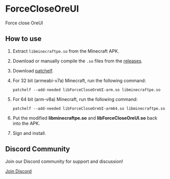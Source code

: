 # ForceCloseOreUI

Force close OreUI

## How to use

1. Extract `libminecraftpe.so` from the Minecraft APK.
2. Download or manually compile the `.so` files from the [releases](https://github.com/dreamguxiang/ForceCloseOreUI-Android/releases/latest).
3. Download [patchelf](https://github.com/NixOS/patchelf/releases/latest).
4. For 32 bit (armeabi-v7a) Minecraft, run the following command:

    ```
    patchelf --add-needed libForceCloseOreUI-arm.so libminecraftpe.so
    ```

5. For 64 bit (arm-v8a) Minecraft, run the following command:

    ```
    patchelf --add-needed libForceCloseOreUI-arm64.so libminecraftpe.so
    ```

6. Put the modified **libminecraftpe.so** and **libForceCloseOreUI.so** back into the APK.
7. Sign and install.

## Discord Community

Join our Discord community for support and discussion!

[Join Discord](https://discord.gg/8nGcV8QkKZ)
